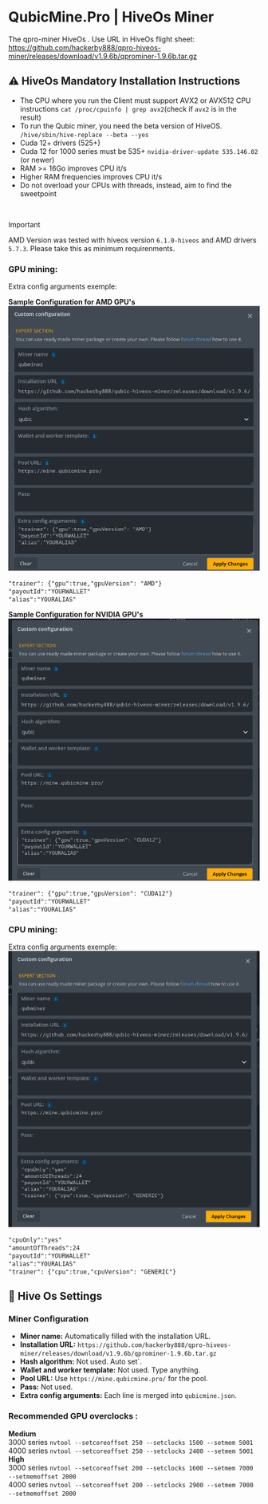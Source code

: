 # QubicMine.Pro | HiveOs Miner

The qpro-miner HiveOs .
Use URL in HiveOs flight sheet:
<br>
https://github.com/hackerby888/qpro-hiveos-miner/releases/download/v1.9.6b/qprominer-1.9.6b.tar.gz

## :warning: HiveOs Mandatory Installation Instructions

-   The CPU where you run the Client must support AVX2 or AVX512 CPU instructions
    `cat /proc/cpuinfo | grep avx2`(check if `avx2` is in the result)
-   To run the Qubic miner, you need the beta version of HiveOS.
    `/hive/sbin/hive-replace --beta --yes`
-   Cuda 12+ drivers (525+)
-   Cuda 12 for 1000 series must be 535+
    `nvidia-driver-update 535.146.02` (or newer)
-   RAM >= 16Go improves CPU it/s
-   Higher RAM frequencies improves CPU it/s
-   Do not overload your CPUs with threads, instead, aim to find the sweetpoint

<br>

> [!IMPORTANT]
> AMD Version was tested with hiveos version `6.1.0-hiveos` and AMD drivers `5.7.3`. Please take this as minimum requirenments.

### GPU mining:

Extra config arguments exemple:

**Sample Configuration for AMD GPU's**
![Flight Sheet CPU](/img/gpu_amd.png)

```
"trainer": {"gpu":true,"gpuVersion": "AMD"}
"payoutId":"YOURWALLET"
"alias":"YOURALIAS"
```

**Sample Configuration for NVIDIA GPU's**
![Flight Sheet CPU](/img/gpu_cuda.png)

```
"trainer": {"gpu":true,"gpuVersion": "CUDA12"}
"payoutId":"YOURWALLET"
"alias":"YOURALIAS"
```

### CPU mining:

Extra config arguments exemple:
![Flight Sheet CPU](/img/new_cpu.png)

```
"cpuOnly":"yes"
"amountOfThreads":24
"payoutId":"YOURWALLET"
"alias":"YOURALIAS"
"trainer": {"cpu":true,"cpuVersion": "GENERIC"}
```

## :wrench: Hive Os Settings

### Miner Configuration

-   **Miner name:** Automatically filled with the installation URL.
-   **Installation URL:** `https://github.com/hackerby888/qpro-hiveos-miner/releases/download/v1.9.6b/qprominer-1.9.6b.tar.gz`
-   **Hash algorithm:** Not used. Auto set`.
-   **Wallet and worker template:** Not used. Type anything.
-   **Pool URL:** Use `https://mine.qubicmine.pro/` for the pool.
-   **Pass:** Not used.
-   **Extra config arguments:** Each line is merged into `qubicmine.json`.

### Recommended GPU overclocks :

**Medium**  
3000 series `nvtool --setcoreoffset 250 --setclocks 1500 --setmem 5001`  
4000 series `nvtool --setcoreoffset 250 --setclocks 2400 --setmem 5001`  
**High**  
3000 series `nvtool --setcoreoffset 200 --setclocks 1600 --setmem 7000 --setmemoffset 2000`  
4000 series `nvtool --setcoreoffset 200 --setclocks 2900 --setmem 7000 --setmemoffset 2000`

